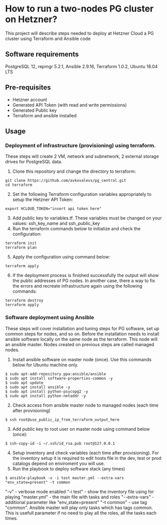 # How to run a two-nodes PG cluster on Hetzner?

This project will describe steps needed to deploy at Hetzner Cloud a PG cluster using Terraform and Ansible code
## Software requirements
PostgreSQL 12, repmgr 5.2.1, Ansible 2.9.16, Terraform 1.0.2, Ubuntu 18.04 LTS 

## Pre-requisites
- Hetzner account
- Generated API Token (with read and write permissions)
- Generated Public key 
- Terraform and ansible installed

## Usage
### Deployment of infrastructure (provisioning) using terraform.
These steps will create 2 VM, network and subnetwork, 2 external storage drives for PostgreSQL data.  
1. Clone this repository and change the directory to terraform:
~~~
git clone https://github.com/avkovalevs/pg_central.git
cd terraform
~~~

2. Set the following Terraform configuration variables appropriately to setup the Hetzner API Token:
~~~
export HCLOUD_TOKEN="insert api token here"
~~~

3. Add public key to variables.tf. These variables must be changed on your values: ssh_key_name and ssh_public_key 
4. Run the terraform commands below to initialize and check the configuration:
~~~
terraform init
terraform plan
~~~
5. Apply the configuration using command below:
~~~
terraform apply
~~~
6. If the deployment process is finished successfully the output will show the public addresses of PG nodes.
In another case, there a way to fix the errors and recreate infrastructure again using the following commands:
~~~
terraform destroy
terraform apply
~~~

### Software deployment using Ansible
These steps will cover installation and tuning steps for PG software, set up common steps for nodes, and so on.
Before the installation needs to install ansible software locally on the same node as the terraform. This node will an ansible master.
Nodes created on previous steps are called managed nodes. 
1. Install ansible software on master node (once). Use this commands below for Ubuntu machine only.
~~~
$ sudo apt-add-repository ppa:ansible/ansible
$ sudo apt install software-properties-common -y
$ sudo apt update
$ sudo apt install ansible -y
$ sudo apt install python-psycopg2 -y
$ sudo apt install python-netaddr -y
~~~
2. Check access from ansible master node to managed nodes (each time after provisioning)
~~~
$ ssh root@use_public_ip_from_terraform_output_here
~~~
3. Add public key to root user on master node using command below (once):
~~~
$ ssh-copy-id -i ~/.ssh/id_rsa.pub root@127.0.0.1
~~~
4. Setup inventory and check variables (each time after provisioning). For the inventory setup it is required to edit hosts file in the dev, test or prod catalogs depend on enviroment you will use.
5. Run the playbook to deploy software stack (any times)
~~~
$ ansible-playbook -v -i test master.yml --extra-vars "env_state=present" -t common
~~~
"-v" - verbose mode enabled
"-i test" - show the inventory file using for playing 
"master.yml" - the main file with tasks and roles
"--extra-vars" - additional parameter like "env_state=present" 
"-t common" - use tag "common". Ansible master will play only tasks which has tags common. 
This is usefull parameter if no need to play all the roles, all the tasks each times. 
